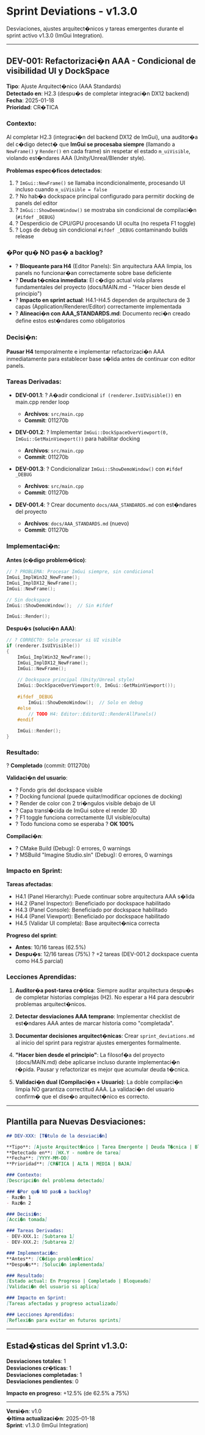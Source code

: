 ﻿# Sprint Deviations - v1.3.0

Desviaciones, ajustes arquitect�nicos y tareas emergentes durante el sprint activo v1.3.0 (ImGui Integration).

---

## DEV-001: Refactorizaci�n AAA - Condicional de visibilidad UI y DockSpace

**Tipo**: Ajuste Arquitect�nico (AAA Standards)  
**Detectado en**: H2.3 (despu�s de completar integraci�n DX12 backend)  
**Fecha**: 2025-01-18  
**Prioridad**: CR�TICA  

### Contexto:

Al completar H2.3 (integraci�n del backend DX12 de ImGui), una auditor�a del c�digo detect� que **ImGui se procesaba siempre** (llamando a `NewFrame()` y `Render()` en cada frame) sin respetar el estado `m_uiVisible`, violando est�ndares AAA (Unity/Unreal/Blender style).

**Problemas espec�ficos detectados**:
1. ? `ImGui::NewFrame()` se llamaba incondicionalmente, procesando UI incluso cuando `m_uiVisible = false`
2. ? No hab�a dockspace principal configurado para permitir docking de panels del editor
3. ? `ImGui::ShowDemoWindow()` se mostraba sin condicional de compilaci�n (`#ifdef _DEBUG`)
4. ? Desperdicio de CPU/GPU procesando UI oculta (no respeta F1 toggle)
5. ? Logs de debug sin condicional `#ifdef _DEBUG` contaminando builds release

### �Por qu� NO pas� a backlog?

- ? **Bloqueante para H4** (Editor Panels): Sin arquitectura AAA limpia, los panels no funcionar�an correctamente sobre base deficiente
- ? **Deuda t�cnica inmediata**: El c�digo actual viola pilares fundamentales del proyecto (docs/MAIN.md - "Hacer bien desde el principio")
- ? **Impacto en sprint actual**: H4.1-H4.5 dependen de arquitectura de 3 capas (Application/Renderer/Editor) correctamente implementada
- ? **Alineaci�n con AAA_STANDARDS.md**: Documento reci�n creado define estos est�ndares como obligatorios

### Decisi�n:

**Pausar H4** temporalmente e implementar refactorizaci�n AAA inmediatamente para establecer base s�lida antes de continuar con editor panels.

### Tareas Derivadas:

- **DEV-001.1**: ? A�adir condicional `if (renderer.IsUIVisible())` en main.cpp render loop
  - **Archivos**: `src/main.cpp`
  - **Commit**: 011270b
  
- **DEV-001.2**: ? Implementar `ImGui::DockSpaceOverViewport(0, ImGui::GetMainViewport())` para habilitar docking
  - **Archivos**: `src/main.cpp`
  - **Commit**: 011270b
  
- **DEV-001.3**: ? Condicionalizar `ImGui::ShowDemoWindow()` con `#ifdef _DEBUG`
  - **Archivos**: `src/main.cpp`
  - **Commit**: 011270b
  
- **DEV-001.4**: ? Crear documento `docs/AAA_STANDARDS.md` con est�ndares del proyecto
  - **Archivos**: `docs/AAA_STANDARDS.md` (nuevo)
  - **Commit**: 011270b

### Implementaci�n:

**Antes (c�digo problem�tico)**:
```cpp
// ? PROBLEMA: Procesar ImGui siempre, sin condicional
ImGui_ImplWin32_NewFrame();
ImGui_ImplDX12_NewFrame();
ImGui::NewFrame();

// Sin dockspace
ImGui::ShowDemoWindow();  // Sin #ifdef

ImGui::Render();
```

**Despu�s (soluci�n AAA)**:
```cpp
// ? CORRECTO: Solo procesar si UI visible
if (renderer.IsUIVisible())
{
    ImGui_ImplWin32_NewFrame();
    ImGui_ImplDX12_NewFrame();
    ImGui::NewFrame();
    
    // Dockspace principal (Unity/Unreal style)
    ImGui::DockSpaceOverViewport(0, ImGui::GetMainViewport());
    
    #ifdef _DEBUG
        ImGui::ShowDemoWindow();  // Solo en debug
    #else
        // TODO H4: Editor::EditorUI::RenderAllPanels()
    #endif
    
    ImGui::Render();
}
```

### Resultado:

? **Completado** (commit: 011270b)

**Validaci�n del usuario**:
- ? Fondo gris del dockspace visible
- ? Docking funcional (puede quitar/modificar opciones de docking)
- ? Render de color con 2 tri�ngulos visible debajo de UI
- ? Capa transl�cida de ImGui sobre el render 3D
- ? F1 toggle funciona correctamente (UI visible/oculta)
- ? Todo funciona como se esperaba ? **OK 100%**

**Compilaci�n**:
- ? CMake Build (Debug): 0 errores, 0 warnings
- ? MSBuild "Imagine Studio.sln" (Debug): 0 errores, 0 warnings

### Impacto en Sprint:

**Tareas afectadas**:
- H4.1 (Panel Hierarchy): Puede continuar sobre arquitectura AAA s�lida
- H4.2 (Panel Inspector): Beneficiado por dockspace habilitado
- H4.3 (Panel Console): Beneficiado por dockspace habilitado
- H4.4 (Panel Viewport): Beneficiado por dockspace habilitado
- H4.5 (Validar UI completa): Base arquitect�nica correcta

**Progreso del sprint**:
- **Antes**: 10/16 tareas (62.5%)
- **Despu�s**: 12/16 tareas (75%) ? +2 tareas (DEV-001.2 dockspace cuenta como H4.5 parcial)

### Lecciones Aprendidas:

1. **Auditor�a post-tarea cr�tica**: Siempre auditar arquitectura despu�s de completar historias complejas (H2). No esperar a H4 para descubrir problemas arquitect�nicos.

2. **Detectar desviaciones AAA temprano**: Implementar checklist de est�ndares AAA antes de marcar historia como "completada".

3. **Documentar decisiones arquitect�nicas**: Crear `sprint_deviations.md` al inicio del sprint para registrar ajustes emergentes formalmente.

4. **"Hacer bien desde el principio"**: La filosof�a del proyecto (docs/MAIN.md) debe aplicarse incluso durante implementaci�n r�pida. Pausar y refactorizar es mejor que acumular deuda t�cnica.

5. **Validaci�n dual (Compilaci�n + Usuario)**: La doble compilaci�n limpia NO garantiza correctitud AAA. La validaci�n del usuario confirm� que el dise�o arquitect�nico es correcto.

---

## Plantilla para Nuevas Desviaciones:

```markdown
## DEV-XXX: [T�tulo de la desviaci�n]

**Tipo**: [Ajuste Arquitect�nico | Tarea Emergente | Deuda T�cnica | Bloqueador]
**Detectado en**: [HX.Y - nombre de tarea]
**Fecha**: [YYYY-MM-DD]
**Prioridad**: [CR�TICA | ALTA | MEDIA | BAJA]

### Contexto:
[Descripci�n del problema detectado]

### �Por qu� NO pas� a backlog?
- Raz�n 1
- Raz�n 2

### Decisi�n:
[Acci�n tomada]

### Tareas Derivadas:
- DEV-XXX.1: [Subtarea 1]
- DEV-XXX.2: [Subtarea 2]

### Implementaci�n:
**Antes**: [C�digo problem�tico]
**Despu�s**: [Soluci�n implementada]

### Resultado:
[Estado actual: En Progreso | Completado | Bloqueado]
[Validaci�n del usuario si aplica]

### Impacto en Sprint:
[Tareas afectadas y progreso actualizado]

### Lecciones Aprendidas:
[Reflexi�n para evitar en futuros sprints]
```

---

## Estad�sticas del Sprint v1.3.0:

**Desviaciones totales**: 1  
**Desviaciones cr�ticas**: 1  
**Desviaciones completadas**: 1  
**Desviaciones pendientes**: 0  

**Impacto en progreso**: +12.5% (de 62.5% a 75%)

---

**Versi�n**: v1.0  
**�ltima actualizaci�n**: 2025-01-18  
**Sprint**: v1.3.0 (ImGui Integration)
